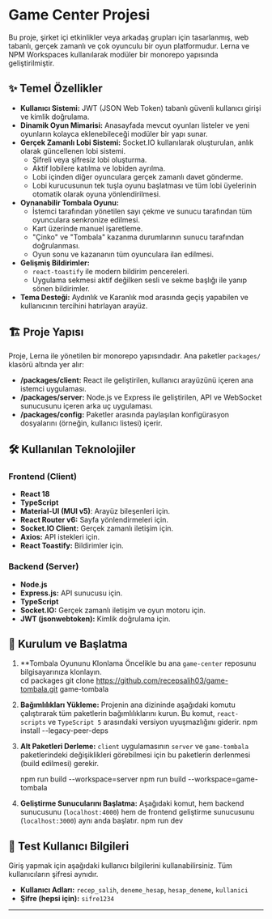 # Game Center Projesi

Bu proje, şirket içi etkinlikler veya arkadaş grupları için tasarlanmış, web tabanlı, gerçek zamanlı ve çok oyunculu bir oyun platformudur. Lerna ve NPM Workspaces kullanılarak modüler bir monorepo yapısında geliştirilmiştir.

## ✨ Temel Özellikler

- **Kullanıcı Sistemi:** JWT (JSON Web Token) tabanlı güvenli kullanıcı girişi ve kimlik doğrulama.
- **Dinamik Oyun Mimarisi:** Anasayfada mevcut oyunları listeler ve yeni oyunların kolayca eklenebileceği modüler bir yapı sunar.
- **Gerçek Zamanlı Lobi Sistemi:** Socket.IO kullanılarak oluşturulan, anlık olarak güncellenen lobi sistemi.
  - Şifreli veya şifresiz lobi oluşturma.
  - Aktif lobilere katılma ve lobiden ayrılma.
  - Lobi içinden diğer oyunculara gerçek zamanlı davet gönderme.
  - Lobi kurucusunun tek tuşla oyunu başlatması ve tüm lobi üyelerinin otomatik olarak oyuna yönlendirilmesi.
- **Oynanabilir Tombala Oyunu:**
  - İstemci tarafından yönetilen sayı çekme ve sunucu tarafından tüm oyunculara senkronize edilmesi.
  - Kart üzerinde manuel işaretleme.
  - "Çinko" ve "Tombala" kazanma durumlarının sunucu tarafından doğrulanması.
  - Oyun sonu ve kazananın tüm oyunculara ilan edilmesi.
- **Gelişmiş Bildirimler:**
  - `react-toastify` ile modern bildirim pencereleri.
  - Uygulama sekmesi aktif değilken sesli ve sekme başlığı ile yanıp sönen bildirimler.
- **Tema Desteği:** Aydınlık ve Karanlık mod arasında geçiş yapabilen ve kullanıcının tercihini hatırlayan arayüz.

## 🏗️ Proje Yapısı

Proje, Lerna ile yönetilen bir monorepo yapısındadır. Ana paketler `packages/` klasörü altında yer alır:

-   **/packages/client:** React ile geliştirilen, kullanıcı arayüzünü içeren ana istemci uygulaması.
-   **/packages/server:** Node.js ve Express ile geliştirilen, API ve WebSocket sunucusunu içeren arka uç uygulaması.
-   **/packages/config:** Paketler arasında paylaşılan konfigürasyon dosyalarını (örneğin, kullanıcı listesi) içerir.

## 🛠️ Kullanılan Teknolojiler

### Frontend (Client)
- **React 18**
- **TypeScript**
- **Material-UI (MUI v5)**: Arayüz bileşenleri için.
- **React Router v6:** Sayfa yönlendirmeleri için.
- **Socket.IO Client:** Gerçek zamanlı iletişim için.
- **Axios:** API istekleri için.
- **React Toastify:** Bildirimler için.

### Backend (Server)
- **Node.js**
- **Express.js:** API sunucusu için.
- **TypeScript**
- **Socket.IO:** Gerçek zamanlı iletişim ve oyun motoru için.
- **JWT (jsonwebtoken):** Kimlik doğrulama için.

## 🚀 Kurulum ve Başlatma

1.  **Tombala Oyununu Klonlama
    Öncelikle bu ana `game-center` reposunu bilgisayarınıza klonlayın.  
    cd packages
    git clone https://github.com/recepsalih03/game-tombala.git game-tombala

2.  **Bağımlılıkları Yükleme:**
    Projenin ana dizininde aşağıdaki komutu çalıştırarak tüm paketlerin bağımlılıklarını kurun. Bu komut, `react-scripts` ve `TypeScript 5` arasındaki versiyon uyuşmazlığını giderir.
    npm install --legacy-peer-deps

3.  **Alt Paketleri Derleme:**
    `client` uygulamasının `server` ve `game-tombala` paketlerindeki değişiklikleri görebilmesi için bu paketlerin derlenmesi (build edilmesi) gerekir.

    npm run build --workspace=server
    npm run build --workspace=game-tombala

4.  **Geliştirme Sunucularını Başlatma:**
    Aşağıdaki komut, hem backend sunucusunu (`localhost:4000`) hem de frontend geliştirme sunucusunu (`localhost:3000`) aynı anda başlatır.
    npm run dev

## 👤 Test Kullanıcı Bilgileri

Giriş yapmak için aşağıdaki kullanıcı bilgilerini kullanabilirsiniz. Tüm kullanıcıların şifresi aynıdır.

-   **Kullanıcı Adları:** `recep_salih`, `deneme_hesap`, `hesap_deneme`, `kullanici`
-   **Şifre (hepsi için):** `sifre1234`

---